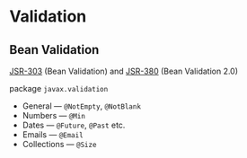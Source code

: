 # Validation

## Bean Validation

[JSR-303](https://jcp.org/en/jsr/detail?id=303) (Bean Validation) and [JSR-380](https://jcp.org/en/jsr/detail?id=380) (Bean Validation 2.0)

package `javax.validation`

* General — `@NotEmpty`, `@NotBlank`
* Numbers — `@Min`
* Dates — `@Future`, `@Past` etc.
* Emails — `@Email`
* Collections — `@Size`
